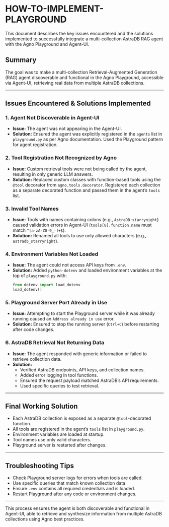 # HOW-TO-IMPLEMENT-PLAYGROUND

This document describes the key issues encountered and the solutions implemented to successfully integrate a multi-collection AstraDB RAG agent with the Agno Playground and Agent-UI.

## Summary
The goal was to make a multi-collection Retrieval-Augmented Generation (RAG) agent discoverable and functional in the Agno Playground, accessible via Agent-UI, retrieving real data from multiple AstraDB collections.

---

## Issues Encountered & Solutions Implemented

### 1. **Agent Not Discoverable in Agent-UI**
- **Issue:** The agent was not appearing in the Agent-UI.
- **Solution:** Ensured the agent was explicitly registered in the `agents` list in `playground.py` as per Agno documentation. Used the Playground pattern for agent registration.

### 2. **Tool Registration Not Recognized by Agno**
- **Issue:** Custom retrieval tools were not being called by the agent, resulting in only generic LLM answers.
- **Solution:** Replaced custom classes with function-based tools using the `@tool` decorator from `agno.tools.decorator`. Registered each collection as a separate decorated function and passed them in the agent’s `tools` list.

### 3. **Invalid Tool Names**
- **Issue:** Tools with names containing colons (e.g., `AstraDB:starrynight`) caused validation errors in Agent-UI (`tools[0].function.name` must match `^[a-zA-Z0-9_-]+$`).
- **Solution:** Renamed all tools to use only allowed characters (e.g., `astradb_starrynight`).

### 4. **Environment Variables Not Loaded**
- **Issue:** The agent could not access API keys from `.env`.
- **Solution:** Added `python-dotenv` and loaded environment variables at the top of `playground.py` with:
  ```python
  from dotenv import load_dotenv
  load_dotenv()
  ```

### 5. **Playground Server Port Already in Use**
- **Issue:** Attempting to start the Playground server while it was already running caused an `Address already in use` error.
- **Solution:** Ensured to stop the running server (`Ctrl+C`) before restarting after code changes.

### 6. **AstraDB Retrieval Not Returning Data**
- **Issue:** The agent responded with generic information or failed to retrieve collection data.
- **Solution:**
    - Verified AstraDB endpoints, API keys, and collection names.
    - Added error logging in tool functions.
    - Ensured the request payload matched AstraDB’s API requirements.
    - Used specific queries to test retrieval.

---

## Final Working Solution
- Each AstraDB collection is exposed as a separate `@tool`-decorated function.
- All tools are registered in the agent’s `tools` list in `playground.py`.
- Environment variables are loaded at startup.
- Tool names use only valid characters.
- Playground server is restarted after changes.

---

## Troubleshooting Tips
- Check Playground server logs for errors when tools are called.
- Use specific queries that match known collection data.
- Ensure `.env` contains all required credentials and is loaded.
- Restart Playground after any code or environment changes.

---

This process ensures the agent is both discoverable and functional in Agent-UI, able to retrieve and synthesize information from multiple AstraDB collections using Agno best practices.
